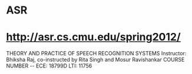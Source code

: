 # ASR
# http://asr.cs.cmu.edu/spring2012/
THEORY AND PRACTICE OF SPEECH RECOGNITION SYSTEMS
Instructor: Bhiksha Raj,   co-instructed by Rita Singh and Mosur Ravishankar
COURSE NUMBER	--	ECE: 18799D		LTI: 11756
